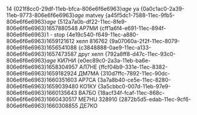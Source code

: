 14
{021f8cc0-29df-11eb-bfca-806e6f6e6963}$age$ ya
{0a0c1ac0-2a39-11eb-9773-806e6f6e6963}$age$ matvey
{a45f5dc1-7588-11ec-9fb5-806e6f6e6963}$age$
{512a7a0b-df22-11ec-8fe9-806e6f6e6963}$1657880548$ АР7МИ
{cff1a6f4-e691-11ec-894f-806e6f6e6963}$1$ - stop
{4e19c540-f649-11ec-a880-806e6f6e6963}$1659121612$ хелп 816762
{9a07060a-2f2f-11ec-8079-806e6f6e6963}$1656541088$
{c3848888-0ae9-11ec-a133-806e6f6e6963}$1657473587$ друг хелп
{792a8ff8-d47c-11ec-93c0-806e6f6e6963}$age$ КИ7НИ
{e0ec89c0-2a3a-11eb-ba6e-806e6f6e6963}$1658304957$ АЛ7НЕ
{ffcf04b9-331e-11ec-8382-806e6f6e6963}$1659182924$ ДМ7МА
{310d7ffc-7892-11ec-90dc-806e6f6e6963}$1660351603$ АР7СА
{3a7a8b40-ce5e-11ec-8280-806e6f6e6963}$1659039480$ КО1КУ
{3a5cbbc0-007d-11eb-97e9-806e6f6e6963}$1660135643$ ВА7БО
{18acf34f-fcaf-11ec-868c-806e6f6e6963}$1660430517$ ME7HU 328910
{2872b5d5-edab-11ec-9cf6-806e6f6e6963}$1660308855$ ДЕ7КО 
